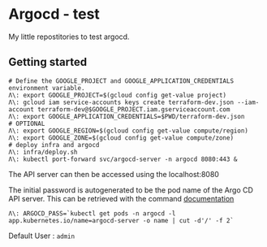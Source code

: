 # Argocd - test

My little repostitories to test argocd.

## Getting started

```
# Define the GOOGLE_PROJECT and GOOGLE_APPLICATION_CREDENTIALS environment variable.
Λ\: export GOOGLE_PROJECT=$(gcloud config get-value project)
Λ\: gcloud iam service-accounts keys create terraform-dev.json --iam-account terraform-dev@$GOOGLE_PROJECT.iam.gserviceaccount.com
Λ\: export GOOGLE_APPLICATION_CREDENTIALS=$PWD/terraform-dev.json
# OPTIONAL
Λ\: export GOOGLE_REGION=$(gcloud config get-value compute/region)
Λ\: export GOOGLE_ZONE=$(gcloud config get-value compute/zone)
# deploy infra and argocd
Λ\: infra/deploy.sh
Λ\: kubectl port-forward svc/argocd-server -n argocd 8080:443 &
```

The API server can then be accessed using the localhost:8080

The initial password is autogenerated to be the pod name of the Argo CD API server. This can be retrieved with the command [documentation](https://argoproj.github.io/argo-cd/getting_started/#4-login-using-the-cli)
```
Λ\: ARGOCD_PASS=`kubectl get pods -n argocd -l app.kubernetes.io/name=argocd-server -o name | cut -d'/' -f 2`
```

Default User : `admin`
